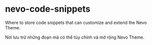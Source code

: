 # nevo-code-snippets
Where to store code snippets that can customize and extend the Nevo Theme.

Nơi lưu trữ những đoạn mã có thể tùy chỉnh và mở rộng Nevo Theme.
